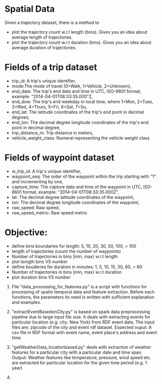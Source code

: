 # Spatial Data

Given a trajectory dataset, there is a method to 
- plot the trajectory count w.r.t length (bins). Gives you an idea about average length of trajectories.
- plot the trajectory count w.r.t duration (bins). Gives you an idea about average duration of trajectories.

# Fields of a trip dataset
* trip_id: A trip's unique identifier,
* mode:The mode of travel (0=Walk, 1=Vehicle, 2=Unknown),
* end_date: The trip's end date and time in UTC, ISO-8601 format, example: "2014-04-01T08:33:35.000"Z,
* end_dow: The trip's end weekday in local time, where 1=Mon, 2=Tues, 3=Wed, 4=Thurs, 5=Fri, 6=Sat, 7=Su,
* end_lat: The latitude coordinates of the trip's end point in decimal degrees,
* end_lon: The decimal degree longitude coordinates of the trip's end point in decimal degree,
* trip_distance_m: Trip distance in meters,
* vehicle_weight_class: Numeral representing the vehicle weight class

# Fields of waypoint dataset
* w_trip_id: A trip's unique identifier,
* waypoint_seq: The order of the waypoint within the trip starting with "1" and incrementing by one,
* capture_time: The capture date and time of the waypoint in UTC, ISO-8601 format, example: "2014-04-01T08:33:35.000Z",
* lat: The decimal degree latitude coordinates of the waypoint,
* lon: The decimal degree longitude coordinates of the waypoint,
* raw_speed: Raw speed,
* raw_speed_metric: Raw speed metric


# Objective:
- define bins boundaries for length: 5, 10, 20, 30, 50, 100, > 100 
- length of trajectories (count the number of waypoints)
- Number of trajectories in bins [min, max) w.r.t length
- plot lemgth bins VS number
- define bouderies for duration in minutes: 1, 5, 10, 15, 30, 60, > 60 
- Number of trajectories in bins [min, max) w.r.t duration
- plot duration bins VS number



1. File "data_processing_for_features.py" is a script with functions for processing of spatio temporal data and feature extraction. Before each functions, the parameters its need is written with sufficient explanation and examples.

2. "extractEventBasedonCity.py" is based on spark data preprocessing pipeline due to large input file size. It deals with extracting events for particular location (e.g. city: New York) from RDF event data. The input files are: zipcode of the city and event rdf dataset. Expected ouput: A csv file in RDF format with event name, event place's address and event time.

3. "getWeatherData_locationbased.py" deals with extraction of weather features for a particular city with a particular date and time span. Output: Weather features like temperature, pressure, wind speed etc. are extracted for particular location for the given time period (e.g. 1 year)

4. 
